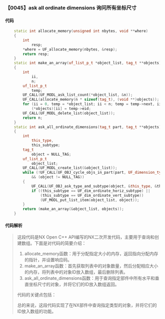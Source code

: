 ### 【0045】ask all ordinate dimensions 询问所有坐标尺寸

#### 代码

```cpp
    static int allocate_memory(unsigned int nbytes, void **where)  
    {  
        int  
            resp;  
        *where = UF_allocate_memory(nbytes, &resp);  
        return resp;  
    }  
    static int make_an_array(uf_list_p_t *object_list, tag_t **objects)  
    {  
        int  
            ii,  
            n;  
        uf_list_p_t  
            temp;  
        UF_CALL(UF_MODL_ask_list_count(*object_list, &n));  
        UF_CALL(allocate_memory(n * sizeof(tag_t), (void **)objects));  
        for (ii = 0, temp = *object_list; ii < n; temp = temp->next, ii++)  
            (*objects)[ii] = temp->eid;  
        UF_CALL(UF_MODL_delete_list(object_list));  
        return n;  
    }  
    static int ask_all_ordinate_dimensions(tag_t part, tag_t **objects)  
    {  
        int  
            this_type,  
            this_subtype;  
        tag_t  
            object = NULL_TAG;  
        uf_list_p_t  
            object_list;  
        UF_CALL(UF_MODL_create_list(&object_list));  
        while (!UF_CALL(UF_OBJ_cycle_objs_in_part(part, UF_dimension_type, &object))  
            && (object != NULL_TAG))  
        {  
            UF_CALL(UF_OBJ_ask_type_and_subtype(object, &this_type, &this_subtype));  
            if ((this_subtype == UF_dim_ordinate_horiz_subtype) ||  
                (this_subtype == UF_dim_ordinate_vert_subtype))  
                (UF_MODL_put_list_item(object_list, object));  
        }  
        return (make_an_array(&object_list, objects));  
    }

```

#### 代码解析

> 这段代码是NX Open C++ API编写的NX二次开发代码，主要用于查询和创建数组。下面是对代码的简要介绍：
>
> 1. allocate_memory函数：用于分配指定大小的内存，返回指向分配内存的指针，并设置响应码。
> 2. make_an_array函数：首先获取列表中的对象数量，然后分配相应大小的内存，将列表中的对象ID放入数组，最后删除列表。
> 3. ask_all_ordinate_dimensions函数：用于查询指定部件中所有水平和垂直坐标尺寸的对象，并将它们的ID放入数组返回。
>
> 代码的关键点包括：
>
> 总的来说，这段代码实现了在NX部件中查询指定类型的对象，并将它们的ID放入数组的功能。
>
